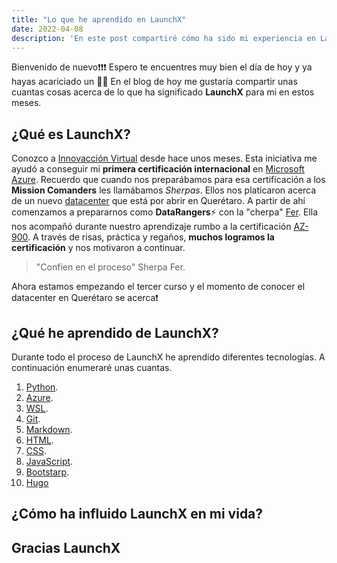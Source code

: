 ```yaml
---
title: "Lo que he aprendido en LaunchX"
date: 2022-04-08
description: 'En este post compartiré cómo ha sido mi experiencia en LaunchX; ¿Qué he aprendido? ¿Cómo ha cambiado mi plan de vida? entre otras cosas.'
---
```


Bienvenido de nuevo❗❗❗
Espero te encuentres muy bien el día de hoy y ya hayas acariciado un 🐕‍🦺
En el blog de hoy me gustaría compartir unas cuantas cosas acerca de lo que ha significado **LaunchX** para mi en estos meses.

## ¿Qué es LaunchX?
Conozco a <a href="https://www.instagram.com/innovaccionvirtual/" target="_blank">Innovacción Virtual</a> desde hace unos meses. Esta iniciativa me ayudó a conseguir mi **primera certificación internacional** en <a href="https://azure.microsoft.com/es-es/" target="_blank">Microsoft Azure</a>. 
Recuerdo que cuando nos preparábamos para esa certificación a los **Mission Comanders** les llamábamos *Sherpas*. Ellos nos platicaron acerca de un nuevo <a href="https://news.microsoft.com/stories/microsoft-datacenter-tour/" target="_blank">datacenter</a> que está por abrir en Querétaro. 
A partir de ahí comenzamos a prepararnos como **DataRangers**⚡ con la "cherpa" <a href="https://github.com/FernandaOchoa" target="_blank">Fer</a>. Ella nos acompañó durante nuestro aprendizaje rumbo a la certificación <a href="https://docs.microsoft.com/en-us/learn/certifications/exams/az-900" target="_blank">AZ-900</a>. A través de risas, práctica y regaños, **muchos logramos la certificación** y nos motivaron a continuar.

> "Confíen en el proceso"
>                           Sherpa Fer.

Ahora estamos empezando el tercer curso y el momento de conocer el datacenter en Querétaro se acerca❗

## ¿Qué he aprendido de LaunchX?

Durante todo el proceso de LaunchX he aprendido diferentes tecnologías. A continuación enumeraré unas cuantas.

1. <a href="https://www.python.org/" target="_blank">Python</a>.
2. <a href="https://portal.azure.com" target="blank">Azure</a>.
3. <a href="https://docs.microsoft.com/en-us/windows/wsl/install" target="_blank">WSL</a>.
4. <a href="https://git-scm.com/" target="_blank">Git</a>.
5. <a href="https://es.wikipedia.org/wiki/Markdown" target="-blank">Markdown</a>.
6. <a href="https://developer.mozilla.org/es/docs/Web/HTML" target="_blank">HTML</a>.
7. <a href="https://developer.mozilla.org/es/docs/Learn/Getting_started_with_the_web/CSS_basics" target="_blank">CSS</a>.
8. <a href="https://www.javascript.com/" target="_blank">JavaScript</a>.
9. <a href="https://getbootstrap.com/" target="_blank">Bootstarp</a>.
10. <a href="https://gohugo.io/>" target="_blank">Hugo</a>

## ¿Cómo ha influido LaunchX en mi vida?

## Gracias LaunchX
